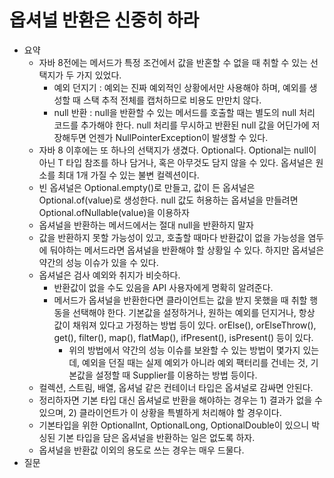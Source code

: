 # 옵셔널 반환은 신중히 하라
- 요약
  - 자바 8전에는 메서드가 특정 조건에서 값을 반혼할 수 없을 때 취할 수 있는 선택지가 두 가지 있었다.
    - 예외 던지기 : 예외는 진짜 예외적인 상황에서만 사용해야 하며, 예외를 생성할 때 스택 추적 전체를 캡처하므로 비용도 만만치 않다.
    - null 반환 : null을 반환할 수 있는 메서드를 호출할 때는 별도의 null 처리 코드를 추가해야 한다. null 처리를 무시하고 반환된 null 값을 어딘가에 저장해두면 언젠가 NullPointerException이 발생할 수 있다.
  - 자바 8 이후에는 또 하나의 선택지가 생겼다. Optional<T>다. Optional<T>는 null이 아닌 T 타입 참조를 하나 담거나, 혹은 아무것도 담지 않을 수 있다. 옵셔널은 원소를 최대 1개 가질 수 있는 불변 컬렉션이다.
  - 빈 옵셔널은 Optional.empty()로 만들고, 값이 든 옵셔널은 Optional.of(value)로 생성한다. null 값도 허용하는 옵셔널을 만들려면 Optional.ofNullable(value)을 이용하자
  - 옵셔널을 반환하는 메서드에서는 절대 null을 반환하지 말자
  - 값을 반환하지 못할 가능성이 있고, 호출할 때마다 반환값이 없을 가능성을 염두에 둬야하는 메서드라면 옵셔널을 반환해야 할 상황일 수 있다. 하지만 옵셔널은 약간의 성능 이슈가 있을 수 있다.
  - 옵셔널은 검사 예외와 취지가 비슷하다.
    - 반환값이 없을 수도 있음을 API 사용자에게 명확히 알려준다.
    - 메서드가 옵셔널을 반환한다면 클라이언트는 값을 받지 못했을 때 취할 행동을 선택해야 한다. 기본값을 설정하거나, 원하는 예외를 던지거나, 항상 값이 채워져 있다고 가정하는 방법 등이 있다. orElse(), orElseThrow(), get(), filter(), map(), flatMap(), ifPresent(), isPresent() 등이 있다.
      - 위의 방법에서 약간의 성능 이슈를 보완할 수 있는 방법이 몇가지 있는데, 예외을 던질 때는 실제 예외가 아니라 예외 팩터리를 건네는 것, 기본값을 설정할 때 Supplier<T>를 이용하는 방법 등이다.
  - 컬렉션, 스트림, 배열, 옵셔널 같은 컨테이너 타입은 옵셔널로 감싸면 안된다.
  - 정리하자면 기본 타입 대신 옵셔널로 반환을 해야하는 경우는 1) 결과가 없을 수 있으며, 2) 클라이언트가 이 상황을 특별하게 처리해야 할 경우이다.
  - 기본타입을 위한 OptionalInt, OptionalLong, OptionalDouble이 있으니 박싱된 기본 타입을 담은 옵셔널을 반환하는 일은 없도록 하자.
  - 옵셔널을 반환값 이외의 용도로 쓰는 경우는 매우 드물다.
- 질문